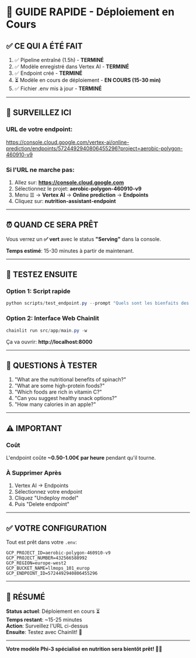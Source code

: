 # 🚀 GUIDE RAPIDE - Déploiement en Cours

## ✅ CE QUI A ÉTÉ FAIT

1. ✅ Pipeline entraîné (1.5h) - **TERMINÉ**
2. ✅ Modèle enregistré dans Vertex AI - **TERMINÉ**
3. ✅ Endpoint créé - **TERMINÉ**
4. ⏳ Modèle en cours de déploiement - **EN COURS (15-30 min)**
5. ✅ Fichier .env mis à jour - **TERMINÉ**

---

## 🔗 SURVEILLEZ ICI

### URL de votre endpoint:
https://console.cloud.google.com/vertex-ai/online-prediction/endpoints/5724492940806455296?project=aerobic-polygon-460910-v9

### Si l'URL ne marche pas:
1. Allez sur: **https://console.cloud.google.com**
2. Sélectionnez le projet: **aerobic-polygon-460910-v9**
3. Menu ☰ → **Vertex AI** → **Online prediction** → **Endpoints**
4. Cliquez sur: **nutrition-assistant-endpoint**

---

## ⏰ QUAND CE SERA PRÊT

Vous verrez un **✅ vert** avec le status **"Serving"** dans la console.

**Temps estimé**: 15-30 minutes à partir de maintenant.

---

## 🧪 TESTEZ ENSUITE

### Option 1: Script rapide
```powershell
python scripts/test_endpoint.py --prompt "Quels sont les bienfaits des épinards?"
```

### Option 2: Interface Web Chainlit
```powershell
chainlit run src/app/main.py -w
```

Ça va ouvrir: **http://localhost:8000**

---

## 📝 QUESTIONS À TESTER

1. "What are the nutritional benefits of spinach?"
2. "What are some high-protein foods?"
3. "Which foods are rich in vitamin C?"
4. "Can you suggest healthy snack options?"
5. "How many calories in an apple?"

---

## ⚠️ IMPORTANT

### Coût
L'endpoint coûte **~0.50-1.00€ par heure** pendant qu'il tourne.

### À Supprimer Après
1. Vertex AI → Endpoints
2. Sélectionnez votre endpoint
3. Cliquez "Undeploy model"
4. Puis "Delete endpoint"

---

## ✅ VOTRE CONFIGURATION

Tout est prêt dans votre `.env`:
```
GCP_PROJECT_ID=aerobic-polygon-460910-v9
GCP_PROJECT_NUMBER=432566588992
GCP_REGION=europe-west2
GCP_BUCKET_NAME=llmops_101_europ
GCP_ENDPOINT_ID=5724492940806455296
```

---

## 🎉 RÉSUMÉ

**Status actuel**: Déploiement en cours ⏳  
**Temps restant**: ~15-25 minutes  
**Action**: Surveillez l'URL ci-dessus  
**Ensuite**: Testez avec Chainlit! 🚀

---

**Votre modèle Phi-3 spécialisé en nutrition sera bientôt prêt! 🥗🤖**
